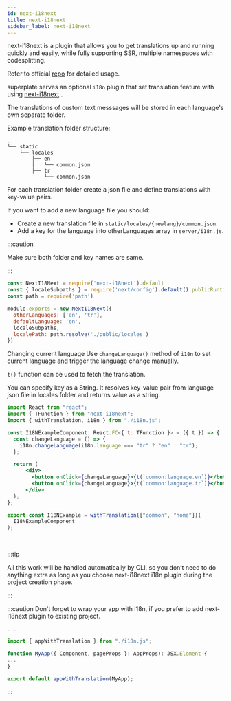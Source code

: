 ```yaml
---
id: next-i18next
title: next-i18next
sidebar_label: next-i18next
---
```


next-i18next is a plugin that allows you to get translations up and running quickly and easily, while fully supporting SSR, multiple namespaces with codesplitting.

Refer to official [repo](https://github.com/isaachinman/next-i18next) for detailed usage.

superplate serves an optional `i18n` plugin that set translation feature with using [next-i18next](https://github.com/isaachinman/next-i18next) .

The translations of custom text messsages will be stored in each language's own separate folder.

Example translation folder structure:

```
.
└── static
    └── locales
        ├── en
        |   └── common.json
        ├── tr
            └── common.json
```

For each translation folder create a json file and define translations with key-value pairs.

If you want to add a new language file you should:

  - Create a new translation file in `static/locales/{newlang}/common.json`. 
  - Add a key for the language into otherLanguages array in `server/i18n.js`.

:::caution

Make sure both folder and key names are same.

:::


```jsx title="i18n.js"
const NextI18Next = require('next-i18next').default
const { localeSubpaths } = require('next/config').default().publicRuntimeConfig
const path = require('path')

module.exports = new NextI18Next({
  otherLanguages: ['en', 'tr'],
  defaultLanguage: 'en',
  localeSubpaths,
  localePath: path.resolve('./public/locales')
})
```

Changing current language
Use `changeLanguage()` method of `i18n` to set current language and trigger the language change manually.

`t()` function can be used to fetch the translation.

You can specify key as a String. It resolves key-value pair from language json file in locales folder and returns value as a string.


```jsx title="components/I18NExampleComponent
import React from "react";
import { TFunction } from "next-i18next";
import { withTranslation, i18n } from "./i18n.js";

const I18NExampleComponent: React.FC<{ t: TFunction }> = ({ t }) => {
  const changeLanguage = () => {
    i18n.changeLanguage(i18n.language === "tr" ? "en" : "tr");
  };

  return (
      <div>
        <button onClick={changeLanguage}>{t(`common:language.en`)}</button>
        <button onClick={changeLanguage}>{t(`common:language.tr`)}</button>
      </div>
  );
};

export const I18NExample = withTranslation(["common", "home"])(
  I18NExampleComponent
);
```


<br/>

:::tip

All this work will be handled automatically by CLI, so you don’t need to do anything extra as long as you choose next-i18next i18n plugin during the project creation phase.

:::

:::caution
Don't forget to wrap your app with i18n, if you prefer to add next-i18next plugin to existing project.

```jsx title="pages/_app.tsx"
...

import { appWithTranslation } from "./i18n.js";

function MyApp({ Component, pageProps }: AppProps): JSX.Element {
...
}

export default appWithTranslation(MyApp);
```
:::